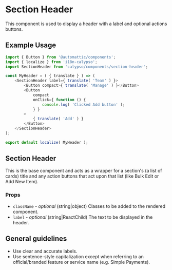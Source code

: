 # Section Header

This component is used to display a header with a label
and optional actions buttons.

## Example Usage

```js
import { Button } from '@automattic/components';
import { localize } from 'i18n-calypso';
import SectionHeader from 'calypso/components/section-header';

const MyHeader = ( { translate } ) => (
	<SectionHeader label={ translate( 'Team' ) }>
		<Button compact>{ translate( 'Manage' ) }</Button>
		<Button
			compact
			onClick={ function () {
				console.log( 'Clicked Add button' );
			} }
		>
			{ translate( 'Add' ) }
		</Button>
	</SectionHeader>
);

export default localize( MyHeader );
```

## Section Header

This is the base component and acts as a wrapper for a section's (a list of cards) title and any action buttons that act upon that list (like Bulk Edit or Add New Item).

### Props

- `className` - _optional_ (string|object) Classes to be added to the rendered component.
- `label` - _optional_ (string|ReactChild) The text to be displayed in the header.

## General guidelines

- Use clear and accurate labels.
- Use sentence-style capitalization except when referring to an official/branded feature or service name (e.g. Simple Payments).
